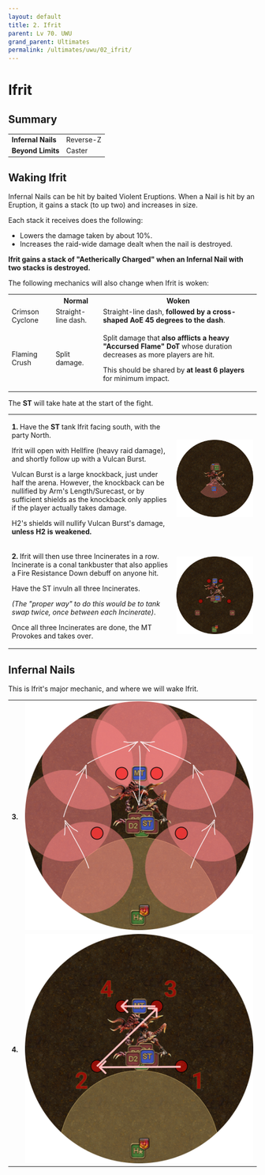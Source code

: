 ```yaml
---
layout: default
title: 2. Ifrit
parent: Lv 70. UWU
grand_parent: Ultimates
permalink: /ultimates/uwu/02_ifrit/
---
```


# Ifrit

## Summary

<table>
  <tr><td><b>Infernal Nails</b></td><td>Reverse-Z</td></tr>
  <tr><td><b>Beyond Limits</b></td><td>Caster</td></tr>
</table>

## Waking Ifrit

Infernal Nails can be hit by baited Violent Eruptions. When a Nail is hit by an Eruption, it gains a stack (to up two) and increases in size.

Each stack it receives does the following:

* Lowers the damage taken by about 10%.
* Increases the raid-wide damage dealt when the nail is destroyed.

**Ifrit gains a stack of "Aetherically Charged" when an Infernal Nail with two stacks is destroyed.**

The following mechanics will also change when Ifrit is woken:

<table>
  <tr>
    <th></th>
    <th>Normal</th>
    <th>Woken</th>
  </tr>
  <tr>
    <td>Crimson Cyclone</td>
    <td>Straight-line dash.</td>
    <td>Straight-line dash, <b>followed by a cross-shaped AoE 45 degrees to the dash</b>.</td>
  </tr>
  <tr>
    <td>Flaming Crush</td>
    <td>Split damage.</td>
    <td><p>Split damage that <b>also afflicts a heavy "Accursed Flame" DoT</b> whose duration decreases as more players are hit.</p><p>This should be shared by <b>at least 6 players</b> for minimum impact.</p></td>
  </tr>
</table>

The **ST** will take hate at the start of the fight.

<table>
  <tr>
    <td><p><b>1.</b> Have the <b>ST</b> tank Ifrit facing south, with the party North.</p><p>Ifrit will open with Hellfire (heavy raid damage), and shortly follow up with a Vulcan Burst.</p><p>Vulcan Burst is a large knockback, just under half the arena. However, the knockback can be nullified by Arm's Length/Surecast, or by sufficient shields as the knockback only applies if the player actually takes damage.</p><p>H2's shields will nullify Vulcan Burst's damage, <b>unless H2 is weakened.</b></p></td>
	<td><img src="../images/ifrit/ifrit_01.jpg"></td>
  </tr>
  <tr>
    <td><p><b>2.</b> Ifrit will then use three Incinerates in a row. Incinerate is a conal tankbuster that also applies a Fire Resistance Down debuff on anyone hit.</p><p>Have the ST invuln all three Incinerates.</p><p><em>(The "proper way" to do this would be to tank swap twice, once between each Incinerate)</em>.</p><p>Once all three Incinerates are done, the MT Provokes and takes over.</p></td>
	<td><img src="../images/ifrit/ifrit_02.jpg"></td>
  </tr>
</table>

## Infernal Nails

This is Ifrit's major mechanic, and where we will wake Ifrit.

<table>
  <tr>
    <td><p><b>3.</b> </p></td>
	<td><img src="../images/ifrit/ifrit_03.jpg"></td>
  </tr>
  <tr>
    <td><p><b>4.</b> </p></td>
	<td><img src="../images/ifrit/ifrit_04.jpg"></td>
  </tr>
</table>